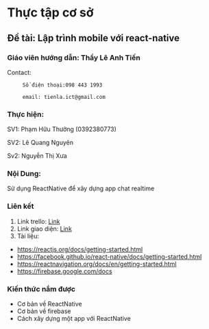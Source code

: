 # Thực tập cơ sở

## Đề tài: Lập trình mobile với react-native
### Giáo viên hướng dẫn: Thầy Lê Anh Tiến
Contact: 

         Số điện thoại:098 443 1993

         email: tienla.ict@gmail.com
         
### Thực hiện: 

SV1: Phạm Hữu Thưởng (0392380773)

SV2: Lê Quang Nguyên

Sv2: Nguyễn Thị Xưa

### Nội Dung:
Sử dụng ReactNative để xây dựng app chat realtime

### Liên kết
1. Link trello: [Link](https://trello.com/b/mF8kTByJ/research-reactnative)
2. Link giao diện: [Link](
https://www.figma.com/file/1KCrGVR7lo7Wx7nB5aWxq3/Space_Messenger_UI_Kit-2_Demo?node-id=0%3A91)
3. Tài liệu:
- https://reactjs.org/docs/getting-started.html
- https://facebook.github.io/react-native/docs/getting-started.html
- https://reactnavigation.org/docs/en/getting-started.html
- https://firebase.google.com/docs


### Kiến thức nắm được 

- Cơ bản về ReactNative
- Cơ bản về firebase
- Cách xây dựng một app với ReactNative 
